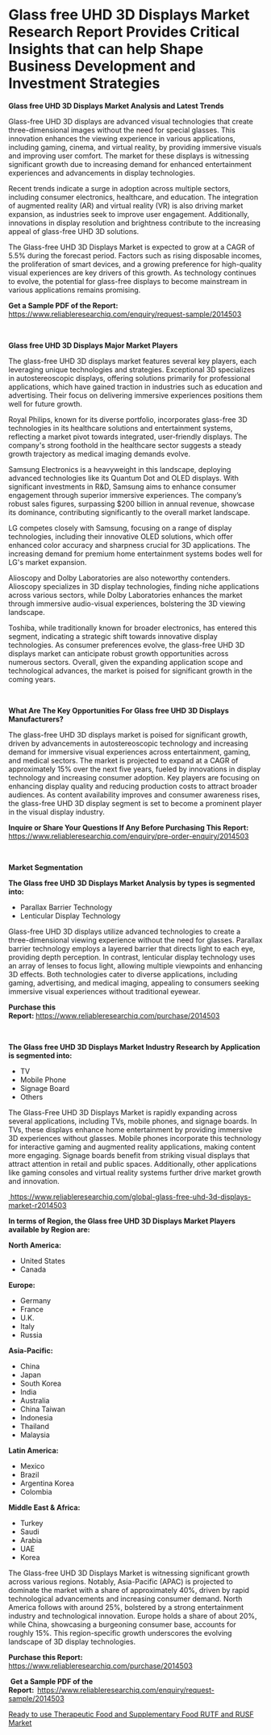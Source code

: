 <p><h1>Glass free UHD 3D Displays Market Research Report Provides Critical Insights that can help Shape Business Development and Investment Strategies</h1></p><p><strong>Glass free UHD 3D Displays Market Analysis and Latest Trends</strong></p>
<p><p>Glass-free UHD 3D displays are advanced visual technologies that create three-dimensional images without the need for special glasses. This innovation enhances the viewing experience in various applications, including gaming, cinema, and virtual reality, by providing immersive visuals and improving user comfort. The market for these displays is witnessing significant growth due to increasing demand for enhanced entertainment experiences and advancements in display technologies.</p><p>Recent trends indicate a surge in adoption across multiple sectors, including consumer electronics, healthcare, and education. The integration of augmented reality (AR) and virtual reality (VR) is also driving market expansion, as industries seek to improve user engagement. Additionally, innovations in display resolution and brightness contribute to the increasing appeal of glass-free UHD 3D solutions. </p><p>The Glass-free UHD 3D Displays Market is expected to grow at a CAGR of 5.5% during the forecast period. Factors such as rising disposable incomes, the proliferation of smart devices, and a growing preference for high-quality visual experiences are key drivers of this growth. As technology continues to evolve, the potential for glass-free displays to become mainstream in various applications remains promising.</p></p>
<p><strong>Get a Sample PDF of the Report:&nbsp;</strong> <a href="https://www.reliableresearchiq.com/enquiry/request-sample/2014503?utm_campaign=3046&utm_medium=2&utm_source=Github&utm_content=ia&utm_term=29032025&utm_id=glass-free-uhd-3d-displays">https://www.reliableresearchiq.com/enquiry/request-sample/2014503</a></p>
<p>&nbsp;</p>
<p><strong>Glass free UHD 3D Displays Major Market Players</strong></p>
<p><p>The glass-free UHD 3D displays market features several key players, each leveraging unique technologies and strategies. Exceptional 3D specializes in autostereoscopic displays, offering solutions primarily for professional applications, which have gained traction in industries such as education and advertising. Their focus on delivering immersive experiences positions them well for future growth.</p><p>Royal Philips, known for its diverse portfolio, incorporates glass-free 3D technologies in its healthcare solutions and entertainment systems, reflecting a market pivot towards integrated, user-friendly displays. The company's strong foothold in the healthcare sector suggests a steady growth trajectory as medical imaging demands evolve.</p><p>Samsung Electronics is a heavyweight in this landscape, deploying advanced technologies like its Quantum Dot and OLED displays. With significant investments in R&D, Samsung aims to enhance consumer engagement through superior immersive experiences. The company’s robust sales figures, surpassing $200 billion in annual revenue, showcase its dominance, contributing significantly to the overall market landscape.</p><p>LG competes closely with Samsung, focusing on a range of display technologies, including their innovative OLED solutions, which offer enhanced color accuracy and sharpness crucial for 3D applications. The increasing demand for premium home entertainment systems bodes well for LG's market expansion.</p><p>Alioscopy and Dolby Laboratories are also noteworthy contenders. Alioscopy specializes in 3D display technologies, finding niche applications across various sectors, while Dolby Laboratories enhances the market through immersive audio-visual experiences, bolstering the 3D viewing landscape.</p><p>Toshiba, while traditionally known for broader electronics, has entered this segment, indicating a strategic shift towards innovative display technologies. As consumer preferences evolve, the glass-free UHD 3D displays market can anticipate robust growth opportunities across numerous sectors. Overall, given the expanding application scope and technological advances, the market is poised for significant growth in the coming years.</p></p>
<p>&nbsp;</p>
<p><strong>What Are The Key Opportunities For Glass free UHD 3D Displays Manufacturers?</strong></p>
<p><p>The glass-free UHD 3D displays market is poised for significant growth, driven by advancements in autostereoscopic technology and increasing demand for immersive visual experiences across entertainment, gaming, and medical sectors. The market is projected to expand at a CAGR of approximately 15% over the next five years, fueled by innovations in display technology and increasing consumer adoption. Key players are focusing on enhancing display quality and reducing production costs to attract broader audiences. As content availability improves and consumer awareness rises, the glass-free UHD 3D display segment is set to become a prominent player in the visual display industry.</p></p>
<p><strong>Inquire or Share Your Questions If Any Before Purchasing This Report:</strong> <a href="https://www.reliableresearchiq.com/enquiry/pre-order-enquiry/2014503?utm_campaign=3046&utm_medium=2&utm_source=Github&utm_content=ia&utm_term=29032025&utm_id=glass-free-uhd-3d-displays">https://www.reliableresearchiq.com/enquiry/pre-order-enquiry/2014503</a></p>
<p>&nbsp;</p>
<p><strong>Market Segmentation</strong></p>
<p><strong>The Glass free UHD 3D Displays Market Analysis by types is segmented into:</strong></p>
<p><ul><li>Parallax Barrier Technology</li><li>Lenticular Display Technology</li></ul></p>
<p><p>Glass-free UHD 3D displays utilize advanced technologies to create a three-dimensional viewing experience without the need for glasses. Parallax barrier technology employs a layered barrier that directs light to each eye, providing depth perception. In contrast, lenticular display technology uses an array of lenses to focus light, allowing multiple viewpoints and enhancing 3D effects. Both technologies cater to diverse applications, including gaming, advertising, and medical imaging, appealing to consumers seeking immersive visual experiences without traditional eyewear.</p></p>
<p><strong>Purchase this Report:&nbsp;</strong><a href="https://www.reliableresearchiq.com/purchase/2014503?utm_campaign=3046&utm_medium=2&utm_source=Github&utm_content=ia&utm_term=29032025&utm_id=glass-free-uhd-3d-displays">https://www.reliableresearchiq.com/purchase/2014503</a></p>
<p>&nbsp;</p>
<p><strong>The Glass free UHD 3D Displays Market Industry Research by Application is segmented into:</strong></p>
<p><ul><li>TV</li><li>Mobile Phone</li><li>Signage Board</li><li>Others</li></ul></p>
<p><p>The Glass-Free UHD 3D Displays Market is rapidly expanding across several applications, including TVs, mobile phones, and signage boards. In TVs, these displays enhance home entertainment by providing immersive 3D experiences without glasses. Mobile phones incorporate this technology for interactive gaming and augmented reality applications, making content more engaging. Signage boards benefit from striking visual displays that attract attention in retail and public spaces. Additionally, other applications like gaming consoles and virtual reality systems further drive market growth and innovation.</p></p>
<p><a href="https://www.reliableresearchiq.com/global-glass-free-uhd-3d-displays-market-r2014503?utm_campaign=3046&utm_medium=2&utm_source=Github&utm_content=ia&utm_term=29032025&utm_id=glass-free-uhd-3d-displays">&nbsp;https://www.reliableresearchiq.com/global-glass-free-uhd-3d-displays-market-r2014503</a></p>
<p><strong>In terms of Region, the Glass free UHD 3D Displays Market Players available by Region are:</strong></p>
<p>
    <p> <strong> North America: </strong>
        <ul>
            <li>United States</li>
            <li>Canada</li>
        </ul>
        </p> 
    <p> <strong> Europe: </strong>
        <ul>
            <li>Germany</li>
            <li>France</li>
            <li>U.K.</li>
            <li>Italy</li>
            <li>Russia</li>
        </ul>
        </p> 
    <p> <strong> Asia-Pacific: </strong>
        <ul>
            <li>China</li>
            <li>Japan</li>
            <li>South Korea</li>
            <li>India</li>
            <li>Australia</li>
            <li>China Taiwan</li>
            <li>Indonesia</li>
            <li>Thailand</li>
            <li>Malaysia</li>
        </ul>
        </p> 
    <p> <strong> Latin America: </strong>
        <ul>
            <li>Mexico</li>
            <li>Brazil</li>
            <li>Argentina Korea</li>
            <li>Colombia</li>
        </ul>
        </p> 
    <p> <strong> Middle East & Africa: </strong>
        <ul>
            <li>Turkey</li>
            <li>Saudi</li>
            <li>Arabia</li>
            <li>UAE</li>
            <li>Korea</li>
        </ul>
    </p>
    </p>
<p><p>The Glass-free UHD 3D Displays Market is witnessing significant growth across various regions. Notably, Asia-Pacific (APAC) is projected to dominate the market with a share of approximately 40%, driven by rapid technological advancements and increasing consumer demand. North America follows with around 25%, bolstered by a strong entertainment industry and technological innovation. Europe holds a share of about 20%, while China, showcasing a burgeoning consumer base, accounts for roughly 15%. This region-specific growth underscores the evolving landscape of 3D display technologies.</p></p>
<p><strong>Purchase this Report: </strong><a href="https://www.reliableresearchiq.com/purchase/2014503?utm_campaign=3046&utm_medium=2&utm_source=Github&utm_content=ia&utm_term=29032025&utm_id=glass-free-uhd-3d-displays">https://www.reliableresearchiq.com/purchase/2014503</a></p>
<p>&nbsp;<strong>Get a Sample PDF of the Report:&nbsp;&nbsp;</strong><a href="https://www.reliableresearchiq.com/enquiry/request-sample/2014503?utm_campaign=3046&utm_medium=2&utm_source=Github&utm_content=ia&utm_term=29032025&utm_id=glass-free-uhd-3d-displays">https://www.reliableresearchiq.com/enquiry/request-sample/2014503</a></p>
<p><strong></strong></p>
<p><p><a href="https://github.com/momossidram/Market-Research-Report-List-1/blob/main/ready-to-use-therapeutic-food-and-supplementary-food-rutf-and-rusf-market.md?utm_campaign=3046&utm_medium=2&utm_source=Github&utm_content=ia&utm_term=29032025&utm_id=glass-free-uhd-3d-displays">Ready to use Therapeutic Food and Supplementary Food RUTF and RUSF Market</a></p></p>